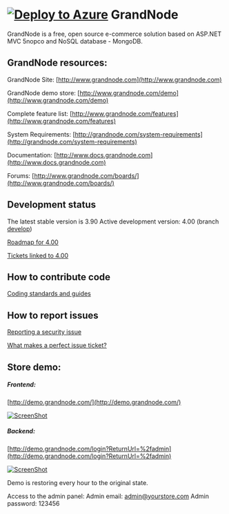 [![Deploy to Azure](http://azuredeploy.net/deploybutton.png)](https://azuredeploy.net/)
﻿GrandNode
===========
GrandNode is a free, open source e-commerce solution based on ASP.NET MVC 5nopco and NoSQL database - MongoDB. 


## GrandNode resources: ##

GrandNode Site: [http://www.grandnode.com](http://www.grandnode.com)

GrandNode demo store: [http://www.grandnode.com/demo](http://www.grandnode.com/demo)

Complete feature list: [http://www.grandnode.com/features](http://www.grandnode.com/features)

System Requirements: [http://grandnode.com/system-requirements](http://grandnode.com/system-requirements)

Documentation: [http://www.docs.grandnode.com](http://www.docs.grandnode.com)

Forums: [http://www.grandnode.com/boards/](http://www.grandnode.com/boards/)

## Development status ## 

The latest stable version is 3.90
Active development version: 4.00 (branch [develop](https://github.com/grandnode/grandnode/tree/develop))

[Roadmap for 4.00](https://github.com/grandnode/grandnode/milestone/1)

[Tickets linked to 4.00](https://github.com/grandnode/grandnode/issues)

## How to contribute code ##

[Coding standards and guides](http://docs.grandnode.com/display/grandnode/Developer+Guide)

## How to report issues ##

[Reporting a security issue](https://github.com/grandnode/grandnode/issues)

[What makes a perfect issue ticket?](https://grandnode.com/boards/topic/4/how-to-report-a-bug)

## Store demo: ##

##### Frontend:
[http://demo.grandnode.com/](http://demo.grandnode.com/)

[![ScreenShot](http://grandnode.com/Content/Images/uploaded/grandbootstrap.png)](http://demo.grandnode.com/)

##### Backend:
[http://demo.grandnode.com/login?ReturnUrl=%2fadmin](http://demo.grandnode.com/login?ReturnUrl=%2fadmin)

[![ScreenShot](http://grandnode.com/Content/Images/uploaded/adminpanel.jpg)](http://demo.grandnode.com/login?ReturnUrl=%2fadmin)

Demo is restoring every hour to the original state.

Access to the admin panel:
Admin email: admin@yourstore.com
Admin password: 123456
